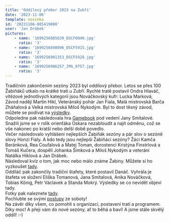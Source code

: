 ```yaml
---
title: 'Oddílový přebor 2023 na Zubří'
date: '2023-11-06'
template: novinka
id: '20231106-085419000'
user: 'Jan Drábek'
pictures:
    - name: '1699256885639_DSCF6040.jpg'
      ratio: '3'
    - name: '1699256898096_DSCF5915.jpg'
      ratio: '3'
    - name: '1699256901353_DSCF5928.jpg'
      ratio: '3'
    - name: '1699256906257_IMG_0757.jpg'
      ratio: '3'
---
```

Tradičním zakončením sezóny 2023 byl oddílový přebor. Letos se přes 100 Žabiňáků utkalo na krátké trati u Zubří. Rychlé tratě postavil Ondra Hlaváč, vítězové jednotlivých kategorií jsou Nováčkovský kufr: Lucka Marková, Závod nadějí Martin Hikl, Veteránský pohár Jan Fiala, Malá mistrovská Barča Zháňalová a Velká mistrovská Miloš Nykodým. Byl to dost těsný závod, můžete se podívat na [výsledky](https://oris.orientacnisporty.cz/Vysledky?id=8106#179046).   
Odpoledne pak následovala hra [Gamebook](https://eu.zonerama.com/SKBrnoZabovresky/Photo/10622067/422821555) pod vedení Jany Smítalové. Snažili jsme se v rolik orienťáka Oskara nezabloudit a najít odměnu, což se vše nakonec po kratší nebo delší době povedlo.   
Večer následovalo vyhlášení nejlepších Žabiňák sezóny a pár slov o sezóně slovy Honzi Fialy. A kdo tedy jsou nejlepší Žabiňáci sezóny? Žáci Kamča Beránková, Rea Coufalová a Matej Toman, dorostenci Kristýna Finstrlová a Tomáš Kučera, dospělí Johanka Šimková a Miloš Nykodým a veteráni Natálka Hiklová a Jan Drábek.  
Následoval kvíz o tom, jak moc nebo málo známe Žabiny. Můžete si ho vyzkoušet [tady](https://docs.google.com/presentation/d/1QtAp7cPN4829GZ5ASP6uTTjvvpCq6Nv8TOyd913HQyw/edit?usp=sharing).  
Oddíláč pak zakončily tradiční štafety, které postavil Danáč. Vyhrála je štafeta ve složení Eliška Tomanová, Jana Smítalová, Anika Nováčková, Tobias König, Petr Václavek a Standa Mokrý. Výsledky se co nevidět objeví tady.   
Fotky pak naleznete [tady](https://eu.zonerama.com/SKBrnoZabovresky/Album/10622067).  
Pochlubte se svými [postupy](http://3drerun.worldofo.com/?id=-17005232&amp;type=info) ze soboty!  
Na závěr díky všem, co pomohli s organizací, postavení tratí a programem. Díky moc! A přeji vám do nové sezóny, ať to běhá a baví! A jsme stále skvělý oddíl! :-)   
